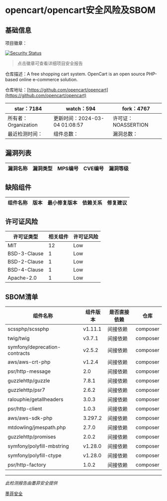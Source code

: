 # opencart/opencart安全风险及SBOM

## 基础信息

项目徽章：

[![Security Status](https://www.murphysec.com/platform3/v31/badge/1764368798438985728.svg)](https://www.murphysec.com/console/report/1691516826202034176/1764368798438985728)

> 点击徽章可查看详细项目安全报告

仓库描述：A free shopping cart system. OpenCart is an open source PHP-based online e-commerce solution.

仓库地址：[https://github.com/opencart/opencart](https://github.com/opencart/opencart)

| star：7184 | watch：594 | fork：4767 |
| ----------- | -------------- | ------------ |
| 所有者：Organization | 更新时间：2024-03-04 01:08:57 | 许可证：NOASSERTION |
| 最近检测时间： | 组件总数： | 漏洞总数： |




## 漏洞列表

| 漏洞名称 | 漏洞类型 | MPS编号 | CVE编号 | 漏洞等级 |
| ------- | ------ | ------- | ------ | ----- |





## 缺陷组件

| 组件名称 | 版本 | 最小修复版本 | 依赖关系 | 修复建议 |
| -------- | ---- | ------------ | -------- | -------- |





## 许可证风险

| 许可证类型 | 相关组件 | 许可证风险 |
| ---------- | -------- | ---------- |
|MIT|12|Low|
|BSD-3-Clause|1|Low|
|BSD-2-Clause|1|Low|
|BSD-4-Clause|1|Low|
|Apache-2.0|1|Low|




## SBOM清单

| 组件名称 | 组件版本 | 是否直接依赖 | 仓库 |
| -------- | -------- | ------------ | ---- |
|scssphp/scssphp|v1.11.1|间接依赖|composer|
|twig/twig|v3.7.1|间接依赖|composer|
|symfony/deprecation-contracts|v2.5.2|间接依赖|composer|
|aws/aws-crt-php|v1.2.4|间接依赖|composer|
|psr/http-message|2.0|间接依赖|composer|
|guzzlehttp/guzzle|7.8.1|间接依赖|composer|
|guzzlehttp/psr7|2.6.2|间接依赖|composer|
|ralouphie/getallheaders|3.0.3|间接依赖|composer|
|psr/http-client|1.0.3|间接依赖|composer|
|aws/aws-sdk-php|3.297.2|间接依赖|composer|
|mtdowling/jmespath.php|2.7.0|间接依赖|composer|
|guzzlehttp/promises|2.0.2|间接依赖|composer|
|symfony/polyfill-mbstring|v1.28.0|间接依赖|composer|
|symfony/polyfill-ctype|v1.28.0|间接依赖|composer|
|psr/http-factory|1.0.2|间接依赖|composer|


------

*此检测报告由墨菲安全提供*

[墨菲安全](www.murphysec.com)